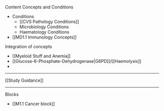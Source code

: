 


Content Concepts and Conditions
- Conditions
	- [[CVS Pathology Conditions]]
	- Microbiology Conditions
	- Haematology Conditions
- [[MD1.1 Immunology Concepts]]

Integration of concepts
- [[Myeloid Stuff and Anemia]]
- [[Glucose-6-Phosphate-Dehydrogenase|G6PD]]/[[Haemolysis]]
- 

---
[[Study Guidance]]


---
Blocks
- [[M1.1 Cancer block]]